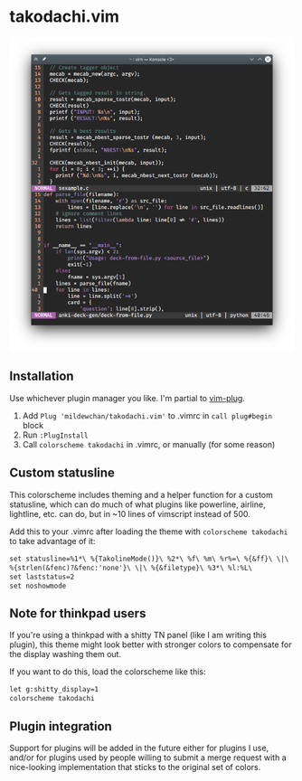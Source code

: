 # takodachi.vim

![takodachi](https://raw.githubusercontent.com/mildewchan/img/master/takodachi.png)

## Installation

Use whichever plugin manager you like. I'm partial to
[vim-plug](https://github.com/junegunn/vim-plug).

1. Add `Plug 'mildewchan/takodachi.vim'` to .vimrc in `call plug#begin` block
2. Run `:PlugInstall`
3. Call `colorscheme takodachi` in .vimrc, or manually (for some reason)

## Custom statusline
This colorscheme includes theming and a helper function for a custom statusline,
which can do much of what plugins like powerline, airline, lightline, etc. can
do, but in ~10 lines of vimscript instead of 500.

Add this to your .vimrc after loading the theme with
`colorscheme takodachi` to take advantage of it:
```
set statusline=%1*\ %{TakolineMode()}\ %2*\ %f\ %m\ %r%=\ %{&ff}\ \|\ %{strlen(&fenc)?&fenc:'none'}\ \|\ %{&filetype}\ %3*\ %l:%L\ 
set laststatus=2
set noshowmode
```

## Note for thinkpad users
If you're using a thinkpad with a shitty TN panel (like I am writing this 
plugin), this theme might look better with stronger colors to compensate
for the display washing them out.

If you want to do this, load the colorscheme like this:
```
let g:shitty_display=1
colorscheme takodachi
```

## Plugin integration
Support for plugins will be added in the future either for plugins I
use, and/or for plugins used by people willing to submit a merge request
with a nice-looking implementation that sticks to the original set of
colors.
